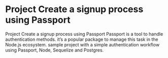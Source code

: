 # Project Create a signup process using Passport
 Project Create a signup process using Passport
Passport is a tool to handle authentication methods.
it’s a popular package to manage this task in the Node.js ecosystem.
sample project with a simple authentication workflow using Passport, Node, Sequelize and Postgres.
